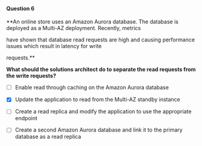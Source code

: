 #### Question  6


**An online store uses an Amazon Aurora database. The database is deployed as a Multi-AZ deployment. Recently, metrics

have shown that database read requests are high and causing performance issues which result in latency for write

requests.**


**What should the solutions architect do to separate the read requests from the write requests?**


- [ ] Enable read through caching on the Amazon Aurora database


- [x] Update the application to read from the Multi-AZ standby instance


- [ ] Create a read replica and modify the application to use the appropriate endpoint


- [ ] Create a second Amazon Aurora database and link it to the primary database as a read replica

